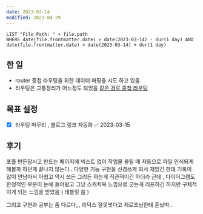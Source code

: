 ```yaml
---
date: 2023-03-14
modified: 2023-04-29
---
```


```dataview
LIST "File Path: " + file.path
WHERE date(file.frontmatter.date) > date(2023-03-14) - dur(1 day) AND date(file.frontmatter.date) < date(2023-03-14) + dur(1 day)
```

## 한 일

- router 중첩 라우팅을 위한 데이터 매핑을 시도 하고 있음
- 라우팅은 교통정리가 어느정도 되었음 [같은 경로 중첩 라우팅](../posts/같은%20경로%20중첩%20라우팅)

## 목표 설정

- [x] 라우팅 마무리 , 블로그 링크 자동화 ✅ 2023-03-15

## 후기

포폴 만든답시고 만드는 페이지에 넥스트 없이 작업물 올릴 때 자동으로 파일 인식되게 해볼까 하던게 끝나지 않는다..
다양한 기능 구현을 신경쓰게 되서 재밌긴 한데
기록이 많이 안남아서 아쉽고
역시 쓰든 그리든 하는게 직관적이긴 하더라 근데 , 다이어그램도 한정적인 부분이 눈에 들어왔고
그냥 스캐치북 느낌으로 긋는게 러프하긴 하지만 구체적이게 되는 느낌을 받았음 ( 태블릿 씀 )

그리고 구현과 공부는 좀 다르다,,,
리덕스 잘못썻다고 제로초님한테 혼났따..
